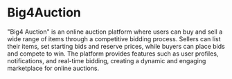# Big4Auction
 "Big4 Auction" is an online auction platform where users can buy and sell a wide range of items through a competitive bidding process.
Sellers can list their items, set starting bids and reserve prices, while buyers can place bids and compete to win. The platform provides features such as user profiles, notifications, and real-time bidding, creating a dynamic and engaging marketplace for online auctions.
